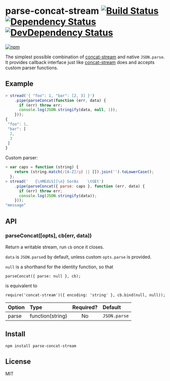 # parse-concat-stream [![Build Status][travis-badge]][travis] [![Dependency Status][david-badge]][david] [![DevDependency Status][david-dev-badge]][david-dev]

[![npm](https://nodei.co/npm/parse-concat-stream.png)](https://nodei.co/npm/parse-concat-stream/)

[travis-badge]: https://travis-ci.org/eush77/parse-concat-stream.svg
[travis]: https://travis-ci.org/eush77/parse-concat-stream
[david-badge]: https://david-dm.org/eush77/parse-concat-stream.png
[david]: https://david-dm.org/eush77/parse-concat-stream
[david-dev-badge]: https://david-dm.org/eush77/parse-concat-stream/dev-status.png
[david-dev]: https://david-dm.org/eush77/parse-concat-stream#info=devDependencies

The simplest possible combination of [concat-stream](https://www.npmjs.org/package/concat-stream) and native `JSON.parse`. It provides callback interface just like [concat-stream](https://www.npmjs.org/package/concat-stream) does and accepts custom parser functions.

## Example

```js
> stread('{ "foo": 1, "bar": [2, 3] }')
    .pipe(parseConcat(function (err, data) {
      if (err) throw err;
      console.log(JSON.stringify(data, null, 1));
    }));
{
 "foo": 1,
 "bar": [
  2,
  3
 ]
}
```

Custom parser:

```js
> var caps = function (string) {
    return (string.match(/[A-Z]/g) || []).join('').toLowerCase();
  };
> stread('   {\nMEdiS]]\n} SorAs    \tGEt')
    .pipe(parseConcat({ parse: caps }, function (err, data) {
      if (err) throw err;
      console.log(JSON.stringify(data));
    }));
"message"
```

## API

### parseConcat([opts], cb(err, data))

Return a writable stream, run `cb` once it closes.

`data` is `JSON.parse`d by default, unless custom `opts.parse` is provided.

`null` is a shorthand for the identity function, so that
```
parseConcat({ parse: null }, cb);
```
is equivalent to
```
require('concat-stream')({ encoding: 'string' }, cb.bind(null, null));
```

| Option | Type             | Required? | Default      |
| :------| :--------------- | :-------: | :----------- |
| parse  | function(string) | No        | `JSON.parse` |

## Install

```shell
npm install parse-concat-stream
```

## License

MIT
